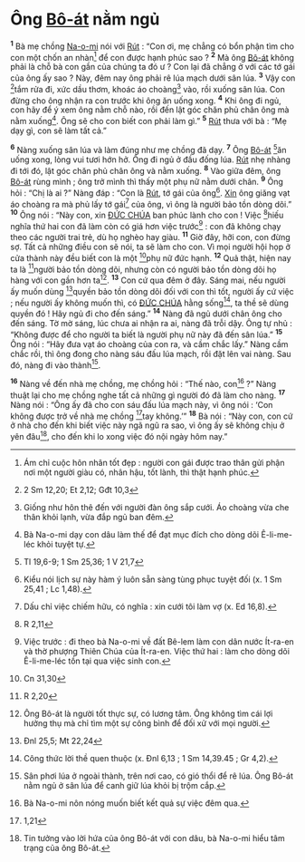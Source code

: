 # Ông [Bô-át]() nằm ngủ
<sup><b>1</b></sup> Bà mẹ chồng [Na-o-mi]() nói với [Rút]() : “Con ơi, mẹ chẳng có bổn phận tìm cho con một chốn an nhàn[^1] để con được hạnh phúc sao ? <sup><b>2</b></sup> Mà ông [Bô-át]() không phải là chỗ bà con gần của chúng ta đó ư ? Con lại đã chẳng ở với các tớ gái của ông ấy sao ? Này, đêm nay ông phải rê lúa mạch dưới sân lúa. <sup><b>3</b></sup> Vậy con [^1*]tắm rửa đi, xức dầu thơm, khoác áo choàng[^2] vào, rồi xuống sân lúa. Con đừng cho ông nhận ra con trước khi ông ăn uống xong. <sup><b>4</b></sup> Khi ông đi ngủ, con hãy để ý xem ông nằm chỗ nào, rồi đến lật góc chăn phủ chân ông mà nằm xuống[^3]. Ông sẽ cho con biết con phải làm gì.” <sup><b>5</b></sup> [Rút]() thưa với bà : “Mẹ dạy gì, con sẽ làm tất cả.”

<sup><b>6</b></sup> Nàng xuống sân lúa và làm đúng như mẹ chồng đã dạy. <sup><b>7</b></sup> Ông [Bô-át]() [^2*]ăn uống xong, lòng vui tươi hớn hở. Ông đi ngủ ở đầu đống lúa. [Rút]() nhẹ nhàng đi tới đó, lật góc chăn phủ chân ông và nằm xuống. <sup><b>8</b></sup> Vào giữa đêm, ông [Bô-át]() rùng mình ; ông trở mình thì thấy một phụ nữ nằm dưới chân. <sup><b>9</b></sup> Ông hỏi : “Chị là ai ?” Nàng đáp : “Con là [Rút](), tớ gái của ông[^4]. [Xin]() ông giăng vạt áo choàng ra mà phủ lấy tớ gái[^5] của ông, vì ông là người bảo tồn dòng dõi.” <sup><b>10</b></sup> Ông nói : “Này con, xin [ĐỨC CHÚA]() ban phúc lành cho con ! Việc [^3*]hiếu nghĩa thứ hai con đã làm còn có giá hơn việc trước[^6] : con đã không chạy theo các người trai trẻ, dù họ nghèo hay giàu. <sup><b>11</b></sup> Giờ đây, hỡi con, con đừng sợ. Tất cả những điều con sẽ nói, ta sẽ làm cho con. Vì mọi người hội họp ở cửa thành này đều biết con là một [^4*]phụ nữ đức hạnh. <sup><b>12</b></sup> Quả thật, hiện nay ta là [^5*]người bảo tồn dòng dõi, nhưng còn có người bảo tồn dòng dõi họ hàng với con gần hơn ta[^7]. <sup><b>13</b></sup> Con cứ qua đêm ở đây. Sáng mai, nếu người ấy muốn dùng [^6*]quyền bảo tồn dòng dõi đối với con thì tốt, người ấy cứ việc ; nếu người ấy không muốn thì, có [ĐỨC CHÚA]() hằng sống[^8], ta thề sẽ dùng quyền đó ! Hãy ngủ đi cho đến sáng.” <sup><b>14</b></sup> Nàng đã ngủ dưới chân ông cho đến sáng. Tờ mờ sáng, lúc chưa ai nhận ra ai, nàng đã trỗi dậy. Ông tự nhủ : “Không được để cho người ta biết là người phụ nữ này đã đến sân lúa.” <sup><b>15</b></sup> Ông nói : “Hãy đưa vạt áo choàng của con ra, và cầm chắc lấy.” Nàng cầm chắc rồi, thì ông đong cho nàng sáu đấu lúa mạch, rồi đặt lên vai nàng. Sau đó, nàng đi vào thành[^9].

<sup><b>16</b></sup> Nàng về đến nhà mẹ chồng, mẹ chồng hỏi : “Thế nào, con[^10] ?” Nàng thuật lại cho mẹ chồng nghe tất cả những gì người đó đã làm cho nàng. <sup><b>17</b></sup> Nàng nói : “Ông ấy đã cho con sáu đấu lúa mạch này, vì ông nói : ‘Con không được trở về nhà mẹ chồng [^7*]tay không.’” <sup><b>18</b></sup> Bà nói : “Này con, con cứ ở nhà cho đến khi biết việc này ngã ngũ ra sao, vì ông ấy sẽ không chịu ở yên đâu[^11], cho đến khi lo xong việc đó nội ngày hôm nay.”

[^1]: Ám chỉ cuộc hôn nhân tốt đẹp : người con gái được trao thân gửi phận nơi một người giàu có, nhân hậu, tốt lành, thì thật hạnh phúc.
[^2]: Giống như hôn thê đến với người đàn ông sắp cưới. Áo choàng vừa che thân khỏi lạnh, vừa đắp ngủ ban đêm.
[^3]: Bà Na-o-mi dạy con dâu làm thế để đạt mục đích cho dòng dõi Ê-li-me-léc khỏi tuyệt tự.
[^4]: Kiểu nói lịch sự này hàm ý luôn sẵn sàng tùng phục tuyệt đối (x. 1 Sm 25,41 ; Lc 1,48).
[^5]: Dấu chỉ việc chiếm hữu, có nghĩa : xin cưới tôi làm vợ (x. Ed 16,8).
[^6]: Việc trước : đi theo bà Na-o-mi về đất Bê-lem làm con dân nước Ít-ra-en và thờ phượng Thiên Chúa của Ít-ra-en. Việc thứ hai : làm cho dòng dõi Ê-li-me-léc tồn tại qua việc sinh con.
[^7]: Ông Bô-át là người tốt thực sự, có lương tâm. Ông không tìm cái lợi hưởng thụ mà chỉ tìm một sự công bình để đối xử với mọi người.
[^8]: Công thức lời thề quen thuộc (x. Đnl 6,13 ; 1 Sm 14,39.45 ; Gr 4,2).
[^9]: Sân phơi lúa ở ngoài thành, trên nơi cao, có gió thổi để rê lúa. Ông Bô-át nằm ngủ ở sân lúa để canh giữ lúa khỏi bị trộm cắp.
[^10]: Bà Na-o-mi nôn nóng muốn biết kết quả sự việc đêm qua.
[^11]: Tin tưởng vào lời hứa của ông Bô-át với con dâu, bà Na-o-mi hiểu tâm trạng của ông Bô-át.
[^1*]: 2 Sm 12,20; Et 2,12; Gđt 10,3
[^2*]: Tl 19,6-9; 1 Sm 25,36; 1 V 21,7
[^3*]: R 2,11
[^4*]: Cn 31,30
[^5*]: R 2,20
[^6*]: Đnl 25,5; Mt 22,24
[^7*]: 1,21